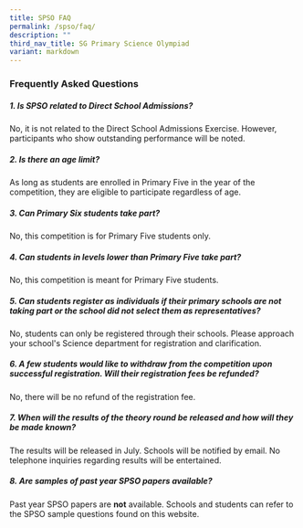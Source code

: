```yaml
---
title: SPSO FAQ
permalink: /spso/faq/
description: ""
third_nav_title: SG Primary Science Olympiad
variant: markdown
---
```

### **Frequently Asked Questions**

##### **1\. Is SPSO related to Direct School Admissions?**
No, it is not related to the Direct School Admissions Exercise. However, participants who show outstanding performance will be noted.

##### **2\. Is there an age limit?**
As long as students are enrolled in Primary Five in the year of the competition, they are eligible to participate regardless of age.

##### **3\. Can Primary Six students take part?**
No, this competition is for Primary Five students only.

##### **4\. Can students in levels lower than Primary Five take part?**
No, this competition is meant for Primary Five students.

##### **5\. Can students register as individuals if their primary schools are not taking part or the school did not select them as representatives?**
No, students can only be registered through their schools. Please approach your school's Science department for registration and clarification.

##### **6\. A few students would like to withdraw from the competition upon successful registration. Will their registration fees be refunded?**
No, there will be no refund of the registration fee.

##### **7\. When will the results of the theory round be released and how will they be made known?**
The results will be released in July. Schools will be notified by email. No telephone inquiries regarding results will be entertained.

##### **8\. Are samples of past year SPSO papers available?**
Past year SPSO papers are **not** available. Schools and students can refer to the SPSO sample questions found on this website.